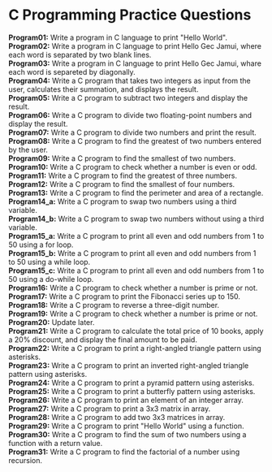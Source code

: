 <h1>C Programming Practice Questions</h1>

<b>Program01:</b> Write a program in C language to print "Hello World".<br>
<b>Program02:</b> Write a program in C language to print Hello Gec Jamui, where each word is separated by two blank lines.<br>
<b>Program03:</b> Write a program in C language to print Hello Gec Jamui, whare each word is separeted by diagonally.<br>
<b>Program04:</b> Write a C program that takes two integers as input from the user, calculates their summation, and displays the result.<br>
<b>Program05:</b> Write a C program to subtract two integers and display the result.<br>
<b>Program06:</b> Write a C program to divide two floating-point numbers and display the result.<br>
<b>Program07:</b> Write a C program to divide two numbers and print the result.<br>
<b>Program08:</b> Write a C program to find the greatest of two numbers entered by the user.<br>
<b>Program09:</b> Write a C program to find the smallest of two numbers.<br>
<b>Program10:</b> Write a C program to check whether a number is even or odd.<br>
<b>Program11:</b> Write a C program to find the greatest of three numbers.<br>
<b>Program12:</b> Write a C program to find the smallest of four numbers.<br>
<b>Program13:</b> Write a C program to find the perimeter and area of a rectangle.<br>
<b>Program14_a:</b> Write a C program to swap two numbers using a third variable.<br>
<b>Program14_b:</b> Write a C program to swap two numbers without using a third variable.<br>
<b>Program15_a:</b> Write a C program to print all even and odd numbers from 1 to 50 using a for loop.<br>
<b>Program15_b:</b> Write a C program to print all even and odd numbers from 1 to 50 using a while loop.<br>
<b>Program15_c:</b> Write a C program to print all even and odd numbers from 1 to 50 using a do-while loop.<br>
<b>Program16:</b> Write a C program to check whether a number is prime or not.<br>
<b>Program17:</b> Write a C program to print the Fibonacci series up to 150.<br>
<b>Program18:</b> Write a C program to reverse a three-digit number.<br>
<b>Program19:</b> Write a C program to check whether a number is prime or not.<br>
<b>Program20:</b> Update later.<br>
<b>Program21:</b> Write a C program to calculate the total price of 10 books, apply a 20% discount, and display the final amount to be paid.<br>
<b>Program22:</b> Write a C program to print a right-angled triangle pattern using asterisks.<br>
<b>Program23:</b> Write a C program to print an inverted right-angled triangle pattern using asterisks.<br>
<b>Program24:</b> Write a C program to print a pyramid pattern using asterisks.<br>
<b>Program25:</b> Write a C program to print a butterfly pattern using asterisks.<br>
<b>Program26:</b> Write a C program to print an element of an integer array.<br>
<b>Program27:</b> Write a C program to print a 3x3 matrix in array.<br>
<b>Program28:</b> Write a C program to add two 3x3 matrices in array.<br>
<b>Program29:</b> Write a C program to print "Hello World" using a function.<br>
<b>Program30:</b> Write a C program to find the sum of two numbers using a function with a return value.<br>
<b>Program31:</b> Write a C program to find the factorial of a number using recursion.<br>
